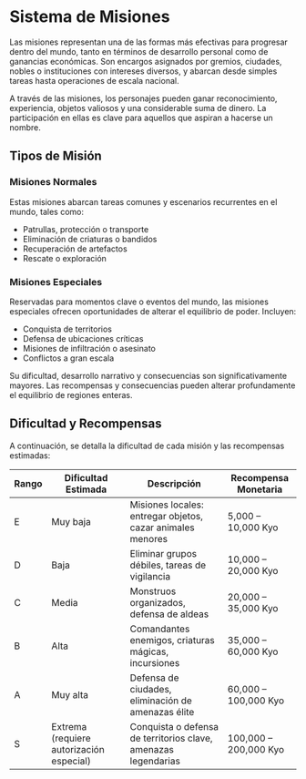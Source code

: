 # Sistema de Misiones

Las misiones representan una de las formas más efectivas para progresar dentro del mundo, tanto en términos de desarrollo personal como de ganancias económicas. Son encargos asignados por gremios, ciudades, nobles o instituciones con intereses diversos, y abarcan desde simples tareas hasta operaciones de escala nacional.

A través de las misiones, los personajes pueden ganar reconocimiento, experiencia, objetos valiosos y una considerable suma de dinero. La participación en ellas es clave para aquellos que aspiran a hacerse un nombre.

## Tipos de Misión

### Misiones Normales

Estas misiones abarcan tareas comunes y escenarios recurrentes en el mundo, tales como:

- Patrullas, protección o transporte
- Eliminación de criaturas o bandidos
- Recuperación de artefactos
- Rescate o exploración

### Misiones Especiales

Reservadas para momentos clave o eventos del mundo, las misiones especiales ofrecen oportunidades de alterar el equilibrio de poder. Incluyen:

- Conquista de territorios
- Defensa de ubicaciones críticas
- Misiones de infiltración o asesinato
- Conflictos a gran escala

Su dificultad, desarrollo narrativo y consecuencias son significativamente mayores. Las recompensas y consecuencias pueden alterar profundamente el equilibrio de regiones enteras.

## Dificultad y Recompensas

A continuación, se detalla la dificultad de cada misión y las recompensas estimadas:

| Rango | Dificultad Estimada                       | Descripción                                                       | Recompensa Monetaria     |
|-------|-------------------------------------------|-------------------------------------------------------------------|---------------------------|
| E     | Muy baja                                  | Misiones locales: entregar objetos, cazar animales menores        | 5,000 – 10,000 Kyo    |
| D     | Baja                                       | Eliminar grupos débiles, tareas de vigilancia                     | 10,000 – 20,000 Kyo   |
| C     | Media                                      | Monstruos organizados, defensa de aldeas                          | 20,000 – 35,000 Kyo   |
| B     | Alta                                       | Comandantes enemigos, criaturas mágicas, incursiones              | 35,000 – 60,000 Kyo   |
| A     | Muy alta                                   | Defensa de ciudades, eliminación de amenazas élite                | 60,000 – 100,000 Kyo  |
| S     | Extrema (requiere autorización especial)   | Conquista o defensa de territorios clave, amenazas legendarias    | 100,000 – 200,000 Kyo |
